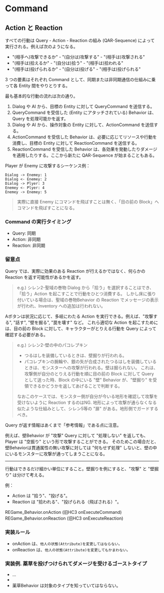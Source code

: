 Command
==========


Action と Reaction
----------

すべての行動は Query - Action - Reaction の組み (QAR-Sequence) によって実行される。例えば次のようになる。

- "(相手へ)攻撃できるか" - "(自分は)攻撃する" - "(相手は)攻撃される"
- "(相手は)拾えるか" - "(自分は)拾う" - "(相手は)拾われる"
- "(相手は)投げられるか" - "(自分は)投げる" - "(相手は)投げられる"

3 つの要素はそれぞれ Command として、同期または非同期通信の仕組みに乗って各 Entity 間をやりとりする。

最も基本的な行動の流れは次の通り。

1. Dialog や AI から、目標の Entity に対して QueryCommand を送信する。
2. QueryCommand を受信した (Entity にアタッチされている) Behavior は、Query を処理可能かを返す。
3. Dialog や AI から、操作対象の Entity に対して、ActionCommand を送信する。
4. ActionCommand を受信した Behavior は、必要に応じてリソースや行動を消費し、目標の Entity に対して ReactionCommand を送信する。
5. ReactionCommand を受信した Behavior は、各効果を発動したりダメージを適用したりする。ここから新たに QAR-Sequence が始まることもある。

Player が Enemy に攻撃するシーケンス例：

```plantuml
Dialog -> Enemey: 1
Dialog <- Enemey: 2
Dialog -> Plyer: 3
Enemey <- Plyer: 4
Enemey -> Enemey: 5
```

> 実際に直接 Enemy にコマンドを飛ばすことは無く、「目の前の Block」へコマンドを飛ばすことになる。

### Command の実行タイミング

- Query: 同期
- Action: 非同期
- Reaction: 非同期


### 留意点

Query では、実際に効果のある Reaction が行えるかではなく、何らかの Reaction を返す可能性があるかを返す。

> e.g.) シレン2-聖域の巻物
> Dialog から「拾う」を選択することはでき、「拾う」Action を起こすことで行動をひとつ消費する。
> しかし床に張り付いている場合は、聖域の巻物Behavior の Reaction でメッセージの表示が行われ、Inventory への追加は行われない。

Aボタンは状況に応じて、多岐にわたる Action を実行できる。例えば、"攻撃する", "話す", "壁を掘る", "罠を壊す" など。
これら適切な Action を起こすためには、目の前の Block に対して、キャラクターがとりえる行動を Query によって確認する必要がある。

> e.g.) シレン2-壁の中のパコレプキン
> - つるはしを装備しているときは、壁掘りが行われる。
> - パコレプキンの腕輪や、銀の矢が合成されたつるはしを装備しているときは、モンスターへの攻撃が行われる。壁は掘られない。
> これは、攻撃側が自分のとりえる行動を順に目の前の Block に対して Query として送った時、Block の中にいる "壁" Behavior が、"壁掘り" を受領できるかどうかを返してあげることで判断する。
>
> なおこのケースでは、モンスター側が自分が今いる地形を確認して攻撃を受けないように Reaction するのはNG.
> 地形によって攻撃が通らなくなる似たような仕組みとして、シレン5等の "扉" がある。地形側でガードするべき。

Query が返す情報はあくまで「参考情報」である点に注意。

例えば、壁Behavior が "攻撃" Query に対して "処理しない" を返しても、Player は "空振り" という形で攻撃することができる。
そのためこの場合だと、壁Behaviorは貫通属性の無い攻撃に対しては "何もせず処理" しないと、壁の中にいるモンスターに攻撃が通ってしまうことになる。




------------------

行動はできるだけ細かい単位にすること。壁掘りを例にすると、"攻撃" と "壁掘り" は分けて考える。






例：
- Action は "拾う"、"投げる"。
- Reaction は "拾われる"、"投げられる（飛ばされる）"。

REGame_Behavior.onAction (旧HC3 onExecuteCommand)
REGame_Behavior.onReaction (旧HC3 onExecuteReaction)

### 実装ルール

- onAction は、`他人の状態(Attribute)を変更してはならない。`
- onReaction は、`他人の状態(Attribute)を変更してもかまわない。`


### 実装例. 薬草を投げつけられてダメージを受けるゴーストタイプ

- ...
- 
- 薬草Behavior は対象のタイプを知っていてはならない。


